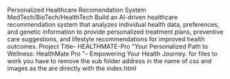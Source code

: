 Personalized Healthcare Recomendation System
MedTech/BioTech/HealthTech
Build an AI-driven healthcare recommendation system that analyzes individual health data, preferences, and genetic information to provide personalized treatment plans, preventive care suggestions, and lifestyle recommendations for improved health outcomes.
Project Title- HEALTHMATE-Pro
"Your Personalized Path to Wellness: HealthMate Pro "– Empowering Your Health Journey.
for files to work you have to remove the sub folder address in the name of css and images as the are directly with the index.html 
